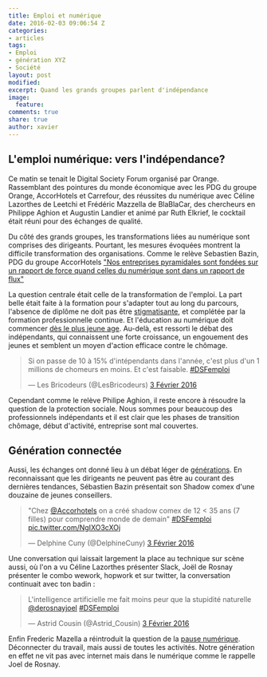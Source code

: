 ```yaml
---
title: Emploi et numérique
date: 2016-02-03 09:06:54 Z
categories:
- articles
tags:
- Emploi
- génération XYZ
- Société
layout: post
modified: 
excerpt: Quand les grands groupes parlent d'indépendance
image:
  feature: 
comments: true
share: true
author: xavier
---
```


## L'emploi numérique: vers l'indépendance?

Ce matin se tenait le Digital Society Forum organisé par Orange. Rassemblant des pointures du monde économique avec les PDG du groupe Orange, AccorHotels et Carrefour, des réussites du numérique avec Céline Lazorthes de Leetchi et Frédéric Mazzella de BlaBlaCar, des chercheurs en Philippe Aghion et Augustin Landier et animé par Ruth Elkrief, le cocktail était réuni pour des échanges de qualité.

Du côté des grands groupes, les transformations liées au numérique sont comprises des dirigeants. Pourtant, les mesures évoquées montrent la difficile transformation des organisations. Comme le relève Sebastien Bazin, PDG du groupe AccorHotels ["Nos entreprises pyramidales sont fondées sur un rapport de force quand celles du numérique sont dans un rapport de flux"](https://twitter.com/FBrahimi/status/694806023962542080)

La question centrale était celle de la transformation de l'emploi. La part belle était faite à la formation pour s'adapter tout au long du parcours, l'absence de diplôme ne doit pas être [stigmatisante](https://twitter.com/simplonco/status/694800588555567104), et complétée par la formation professionnelle continue. Et l'éducation au numérique doit commencer [dès le plus jeune age](https://twitter.com/LesBricodeurs/status/694804100156936192). Au-delà, est ressorti le débat des indépendants, qui connaissent une forte croissance, un engouement des jeunes et semblent un moyen d'action efficace contre le chômage.

<blockquote class="twitter-tweet" data-lang="fr"><p lang="fr" dir="ltr">Si on passe de 10 à 15% d&#39;intépendants dans l&#39;année, c&#39;est plus d&#39;un 1 millions de chomeurs en moins. Et c&#39;est faisable. <a href="https://twitter.com/hashtag/DSFemploi?src=hash">#DSFemploi</a></p>&mdash; Les Bricodeurs (@LesBricodeurs) <a href="https://twitter.com/LesBricodeurs/status/694818394894438400">3 Février 2016</a></blockquote>

Cependant comme le relève Philipe Aghion, il reste encore à résoudre la question de la protection sociale. Nous sommes pour beaucoup des professionnels indépendants et il est clair que les phases de transition chômage, début d'activité, entreprise sont mal couvertes.

## Génération connectée

Aussi, les échanges ont donné lieu à un débat léger de [générations](https://twitter.com/LesBricodeurs/status/694811369066106880). En reconnaissant que les dirigeants ne peuvent pas être au courant des dernières tendances, Sébastien Bazin présentait son Shadow comex d'une douzaine de jeunes conseillers.
<blockquote class="twitter-tweet" data-lang="fr"><p lang="fr" dir="ltr">&quot;Chez <a href="https://twitter.com/Accorhotels">@Accorhotels</a> on a créé shadow comex de 12 &lt; 35 ans (7 filles) pour comprendre monde de demain&quot; <a href="https://twitter.com/hashtag/DSFemploi?src=hash">#DSFemploi</a> <a href="https://t.co/NgIXO3cXOj">pic.twitter.com/NgIXO3cXOj</a></p>&mdash; Delphine Cuny (@DelphineCuny) <a href="https://twitter.com/DelphineCuny/status/694806644962824192">3 Février 2016</a></blockquote>

Une conversation qui laissait largement la place au technique sur scène aussi, où l'on a vu Céline Lazorthes présenter Slack, Joël de Rosnay présenter le combo wework, hopwork et sur twitter, la conversation continuait avec ton badin :
<blockquote class="twitter-tweet" data-lang="fr"><p lang="fr" dir="ltr">L&#39;intelligence artificielle me fait moins peur que la stupidité naturelle <a href="https://twitter.com/derosnayjoel">@derosnayjoel</a> <a href="https://twitter.com/hashtag/DSFemploi?src=hash">#DSFemploi</a></p>&mdash; Astrid Cousin (@Astrid_Cousin) <a href="https://twitter.com/Astrid_Cousin/status/694812905624244224">3 Février 2016</a></blockquote>


Enfin Frederic Mazella a réintroduit la question de la [pause numérique](https://twitter.com/LesBricodeurs/status/694815484680740864). Déconnecter du travail, mais aussi de toutes les activités. Notre génération en effet ne vit pas avec internet mais dans le numérique comme le rappelle Joel de Rosnay.


<script async src="//platform.twitter.com/widgets.js" charset="utf-8"></script>
